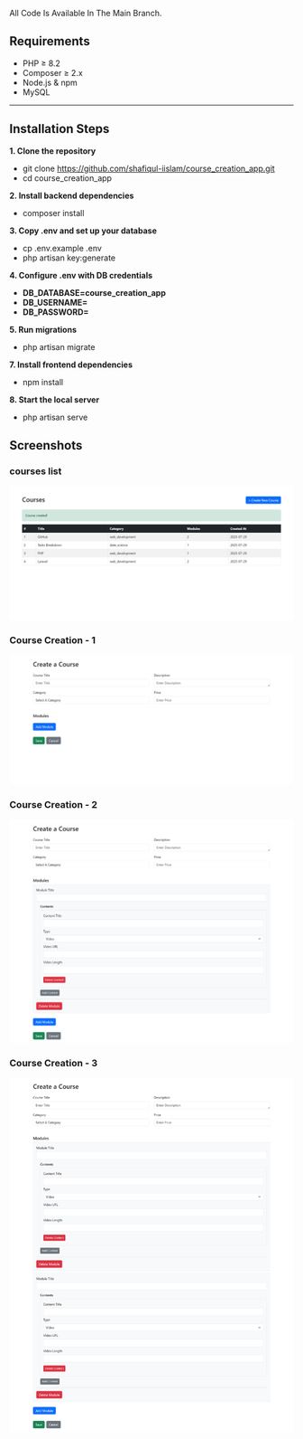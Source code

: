 All Code Is Available In The Main Branch.

## Requirements

- PHP ≥ 8.2  
- Composer ≥ 2.x  
- Node.js & npm  
- MySQL

---

## Installation Steps

**1. Clone the repository**
- git clone https://github.com/shafiqul-iislam/course_creation_app.git
- cd course_creation_app

**2. Install backend dependencies**
- composer install

**3. Copy .env and set up your database**
- cp .env.example .env
- php artisan key:generate

**4. Configure .env with DB credentials**
- **DB_DATABASE=course_creation_app**
- **DB_USERNAME=**
- **DB_PASSWORD=**

**5. Run migrations**
- php artisan migrate

**7. Install frontend dependencies**
- npm install

**8. Start the local server**
- php artisan serve


## Screenshots

### courses list
![Courses](public/screenshots/courses.png)

### Course Creation - 1
![Course Creation](public/screenshots/create-1.png)

### Course Creation - 2
![Course Creation](public/screenshots/create-2.png)

### Course Creation - 3
![Course Creation](public/screenshots/create-3.png)